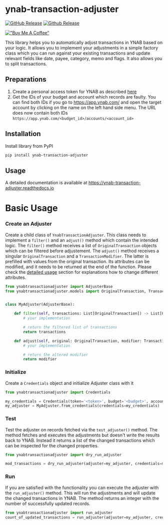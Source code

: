 # ynab-transaction-adjuster

[![GitHub Release](https://img.shields.io/github/release/dnbasta/ynab-transaction-adjuster?style=flat)]() 
[![Github Release](https://img.shields.io/maintenance/yes/2100)]()

[!["Buy Me A Coffee"](https://img.shields.io/badge/Buy_Me_A_Coffee-FFDD00?style=for-the-badge&logo=buy-me-a-coffee&logoColor=black)](https://www.buymeacoffee.com/dnbasta)

This library helps you to automatically adjust transactions in YNAB based on your logic. It allows you to implement 
your adjustments in a simple factory class which you can run against your existing transactions and update relevant 
fields like date, payee, category, memo and flags. It also allows you to split transactions.

## Preparations
1. Create a personal access token for YNAB as described [here](https://api.ynab.com/)
2. Get the IDs of your budget and account which records are faulty. You can find both IDs if you go to 
https://app.ynab.com/ and open the target account by clicking on the name on the left hand side menu. 
The URL does now contain both IDs `https://app.ynab.com/<budget_id>/accounts/<account_id>`

## Installation 
Install library from PyPI
```bash
pip install ynab-transaction-adjuster
```

## Usage
A detailed documentation is available at https://ynab-transaction-adjuster.readthedocs.io

# Basic Usage

### Create an Adjuster
Create a child class of `YnabTransactionAdjuster`.
This class needs to implement a `filter()` and an `adjust()` method which contain the intended logic. The `filter()`
method receives a list of `OriginalTransaction` objects which can be filtered before 
adjustement. The `adjust()` method receives a singular `OriginalTransaction` and a 
`TransactionModifier`. The latter is prefilled with values from the original transaction. 
Its attributes can be modified, and it needs to be returned at the end of the function. 
Please check the [detailed usage](https://ynab-transaction-adjuster.readthedocs.io/en/latest/detailed_usage/) section 
for explanations how to change different attributes.

```py
from ynabtransactionadjuster import AdjusterBase
from ynabtransactionadjuster.models import OriginalTransaction, TransactionModifier


class MyAdjuster(AdjusterBase):

	def filter(self, transactions: List[OriginalTransaction]) -> List[OriginalTransaction]:
		# your implementation

		# return the filtered list of transactions
		return transactions

	def adjust(self, original: OriginalTransaction, modifier: TransactionModifier) -> TransactionModifier:
		# your implementation

		# return the altered modifier
		return modifier
```

### Initialize
Create a `Credentials` object and initialize Adjuster class with it
```py
from ynabtransactionadjuster import Credentials

my_credentials = Credentials(token='<token>', budget='<budget>', account='<account>')
my_adjuster = MyAdjuster.from_credentials(credentials=my_credentials)
```

### Test
Test the adjuster on records fetched via the `test_adjuster()` method. The method fetches and executes the adjustments 
but doesn't write the results back to YNAB. Instead it returns a list of the changed transactions which can be 
inspected for the changed properties.

```py
from ynabtransactionadjuster import dry_run_adjuster

mod_transactions = dry_run_adjuster(adjuster=my_adjuster, credentials=my_credentials)
```

### Run
If you are satisfied with the functionality you can execute the adjuster with the `run_adjuster()` method. This will 
run the adjustments and will update the changed transactions in YNAB. The method returns an integer with the number 
of successfully updated records.
```py
from ynabtransactionadjuster import run_adjuster
count_of_updated_transactions = run_adjuster(adjuster=my_adjuster, credentials=my_credentials)
```
